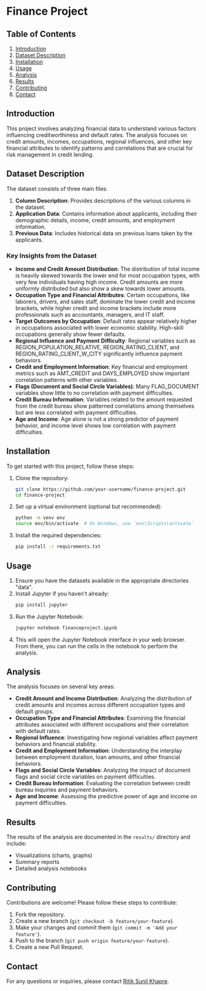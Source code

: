 # Finance Project

## Table of Contents
1. [Introduction](#introduction)
2. [Dataset Description](#dataset-description)
3. [Installation](#installation)
4. [Usage](#usage)
5. [Analysis](#analysis)
6. [Results](#results)
7. [Contributing](#contributing)
8. [Contact](#contact)

## Introduction
This project involves analyzing financial data to understand various factors influencing creditworthiness and default rates. The analysis focuses on credit amounts, incomes, occupations, regional influences, and other key financial attributes to identify patterns and correlations that are crucial for risk management in credit lending.

## Dataset Description
The dataset consists of three main files:

1. **Column Description**: Provides descriptions of the various columns in the dataset.
2. **Application Data**: Contains information about applicants, including their demographic details, income, credit amounts, and employment information.
3. **Previous Data**: Includes historical data on previous loans taken by the applicants.

### Key Insights from the Dataset

- **Income and Credit Amount Distribution**: The distribution of total income is heavily skewed towards the lower end for most occupation types, with very few individuals having high income. Credit amounts are more uniformly distributed but also show a skew towards lower amounts.
- **Occupation Type and Financial Attributes**: Certain occupations, like laborers, drivers, and sales staff, dominate the lower credit and income brackets, while higher credit and income brackets include more professionals such as accountants, managers, and IT staff.
- **Target Outcomes by Occupation**: Default rates appear relatively higher in occupations associated with lower economic stability. High-skill occupations generally show fewer defaults.
- **Regional Influence and Payment Difficulty**: Regional variables such as REGION_POPULATION_RELATIVE, REGION_RATING_CLIENT, and REGION_RATING_CLIENT_W_CITY significantly influence payment behaviors.
- **Credit and Employment Information**: Key financial and employment metrics such as AMT_CREDIT and DAYS_EMPLOYED show important correlation patterns with other variables.
- **Flags (Document and Social Circle Variables)**: Many FLAG_DOCUMENT variables show little to no correlation with payment difficulties.
- **Credit Bureau Information**: Variables related to the amount requested from the credit bureau show patterned correlations among themselves but are less correlated with payment difficulties.
- **Age and Income**: Age alone is not a strong predictor of payment behavior, and income level shows low correlation with payment difficulties.

## Installation
To get started with this project, follow these steps:

1. Clone the repository:
    ```sh
    git clone https://github.com/your-username/finance-project.git
    cd finance-project
    ```

2. Set up a virtual environment (optional but recommended):
    ```sh
    python -m venv env
    source env/bin/activate  # On Windows, use `env\Scripts\activate`
    ```

3. Install the required dependencies:
    ```sh
    pip install -r requirements.txt
    ```

## Usage
1. Ensure you have the datasets available in the appropriate directories "data\".
2. Install Jupyter if you haven't already:
    ```sh
    pip install jupyter
    ```
3. Run the Jupyter Notebook:
    ```sh
    jupyter notebook financeproject.ipynb
    ```
4. This will open the Jupyter Notebook interface in your web browser. From there, you can run the cells in the notebook to perform the analysis.

## Analysis
The analysis focuses on several key areas:

- **Credit Amount and Income Distribution**: Analyzing the distribution of credit amounts and incomes across different occupation types and default groups.
- **Occupation Type and Financial Attributes**: Examining the financial attributes associated with different occupations and their correlation with default rates.
- **Regional Influence**: Investigating how regional variables affect payment behaviors and financial stability.
- **Credit and Employment Information**: Understanding the interplay between employment duration, loan amounts, and other financial behaviors.
- **Flags and Social Circle Variables**: Analyzing the impact of document flags and social circle variables on payment difficulties.
- **Credit Bureau Information**: Evaluating the correlation between credit bureau inquiries and payment behaviors.
- **Age and Income**: Assessing the predictive power of age and income on payment difficulties.

## Results
The results of the analysis are documented in the `results/` directory and include:

- Visualizations (charts, graphs)
- Summary reports
- Detailed analysis notebooks

## Contributing
Contributions are welcome! Please follow these steps to contribute:

1. Fork the repository.
2. Create a new branch (`git checkout -b feature/your-feature`).
3. Make your changes and commit them (`git commit -m 'Add your feature'`).
4. Push to the branch (`git push origin feature/your-feature`).
5. Create a new Pull Request.

## Contact
For any questions or inquiries, please contact [Ritik Sunil Khapre](mailto:ritik.khapre5202.com).
